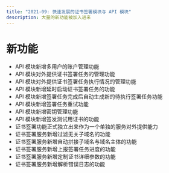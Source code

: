 ```yaml
---
title: "2021-09: 快速发展的证书签署模块与 API 模块"
description: 大量的新功能被加入进来
---
```


# 新功能

+ API 模块新增多用户的账户管理功能
+ API 模块对外提供证书签署任务的管理功能
+ API 模块对外提供证书签署任务执行情况的管理功能
+ API 模块新增延时启动证书签署任务的功能
+ API 模块新增签署任务完成后自动生成新的待执行签署任务功能
+ API 模块新增签署任务重试功能
+ API 模块新增密钥管理功能
+ API 模块新增签发测试用证书的功能
+ 证书签署功能正式独立出来作为一个单独的服务对外提供能力
+ 证书签署服务新增过滤无关子域名的功能
+ 证书签署服务新增自动拼接子域名与域名主体的功能
+ 证书签署服务新增上报签署任务进度的功能
+ 证书签署服务新增定制证书详细参数的功能
+ 证书签署服务新增解析错误日志的功能
